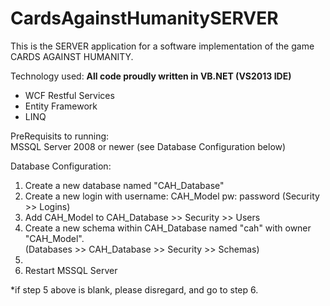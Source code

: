 CardsAgainstHumanitySERVER
==========================
This is the SERVER application for a software implementation of the game CARDS AGAINST HUMANITY.

Technology used:
**All code proudly written in VB.NET (VS2013 IDE)**
  <ul>
  	<li>WCF Restful Services</li>
  	<li>Entity Framework</li>
  	<li>LINQ</li>
  </ul>
  
<p>
	PreRequisits to running: <br/>
  MSSQL Server 2008 or newer (see Database Configuration below)
</p>
  

<p>Database Configuration:
<ol>
  <li>Create a new database named "CAH_Database"</li>
  <li>Create a new login with username: CAH_Model pw: password (Security >> Logins)</li>
  <li>Add CAH_Model to CAH_Database >> Security >> Users</li>
  <li>Create a new schema within CAH_Database named "cah" with owner "CAH_Model". <br/>
  	  (Databases >> CAH_Database >> Security >> Schemas)<li>
  <li>Restart MSSQL Server</li>
</ol>
</p>
  
  *if step 5 above is blank, please disregard, and go to step 6.

  
